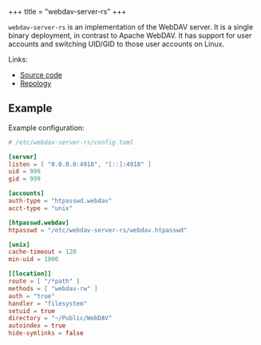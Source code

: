+++
title = "webdav-server-rs"
+++

`webdav-server-rs` is an implementation of the WebDAV server. It is a single binary deployment, in contrast to Apache WebDAV. It has support for user accounts and switching UID/GID to those user accounts on Linux.

Links:

- [Source code](https://github.com/miquels/webdav-server-rs)
- [Repology](https://repology.org/project/webdav-server-rs/versions)

## Example

Example configuration:

```toml
# /etc/webdav-server-rs/config.toml

[server]
listen = [ "0.0.0.0:4918", "[::]:4918" ]
uid = 999
gid = 999

[accounts]
auth-type = "htpasswd.webdav"
acct-type = "unix"

[htpasswd.webdav]
htpasswd = "/etc/webdav-server-rs/webdav.htpasswd"

[unix]
cache-timeout = 120
min-uid = 1000

[[location]]
route = [ "/*path" ]
methods = [ "webdav-rw" ]
auth = "true"
handler = "filesystem"
setuid = true
directory = "~/Public/WebDAV"
autoindex = true
hide-symlinks = false
```
